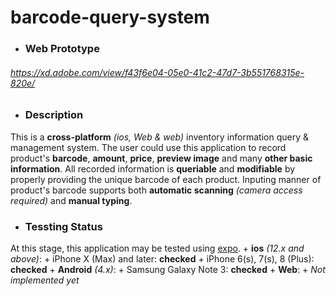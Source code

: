 # __barcode-query-system__

  + ### __Web Prototype__
  ###### <https://xd.adobe.com/view/f43f6e04-05e0-41c2-47d7-3b551768315e-820e/>

  + ### __Description__
  This is a __cross-platform__ _(ios, Web & web)_ inventory information query & management system. The user could use this application to record product's __barcode__, __amount__, __price__, __preview image__ and many __other basic information__. All recorded information is __queriable__ and __modifiable__ by properly providing the unique barcode of each product. Inputing manner of product's barcode supports both __automatic scanning__ _(camera access required)_ and __manual typing__.

  + ### __Tessting Status__
  At this stage, this application may be tested using [expo](https://expo.io).
    + __ios__ _(12.x and above)_:
      + iPhone X (Max) and later: __checked__
      + iPhone 6(s), 7(s), 8 (Plus): __checked__
    + __Android__ _(4.x)_:
      + Samsung Galaxy Note 3: __checked__
    + __Web__:
      + _Not implemented yet_
